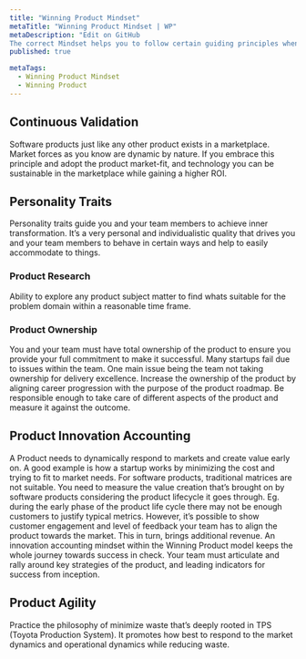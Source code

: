 ```yaml
---
title: "Winning Product Mindset"
metaTitle: "Winning Product Mindset | WP"
metaDescription: "Edit on GitHub
The correct Mindset helps you to follow certain guiding principles when conducting strategic activities to build a winning product."
published: true

metaTags:
  - Winning Product Mindset
  - Winning Product
---
```


## Continuous Validation

Software products just like any other product exists in a marketplace. Market forces as you know are dynamic by nature. If you embrace this principle and adopt the product market-fit, and technology you can be sustainable in the marketplace while gaining a higher ROI.

## Personality Traits

Personality traits guide you and your team members to achieve inner transformation. It’s a very personal and individualistic quality that drives you and your team members to behave in certain ways and help to easily accommodate to things.

### Product Research

Ability to explore any product subject matter to find whats suitable for the problem domain within a reasonable time frame.

### Product Ownership

You and your team must have total ownership of the product to ensure you provide your full commitment to make it successful. Many startups fail due to issues within the team. One main issue being the team not taking ownership for delivery excellence. Increase the ownership of the product by aligning career progression with the purpose of the product roadmap. Be responsible enough to take care of different aspects of the product and measure it against the outcome.

## Product Innovation Accounting

A Product needs to dynamically respond to markets and create value early on. A good example is how a startup works by minimizing the cost and trying to fit to market needs. For software products, traditional matrices are not suitable. You need to measure the value creation that’s brought on by software products considering the product lifecycle it goes through. Eg. during the early phase of the product life cycle there may not be enough customers to justify typical metrics. However, it’s possible to show customer engagement and level of feedback your team has to align the product towards the market. This in turn, brings additional revenue. An innovation accounting mindset within the Winning Product model keeps the whole journey towards success in check. Your team must articulate and rally around key strategies of the product, and leading indicators for success from inception.

## Product Agility

Practice the philosophy of minimize waste that’s deeply rooted in TPS (Toyota Production System). It promotes how best to respond to the market dynamics and operational dynamics while reducing waste.
